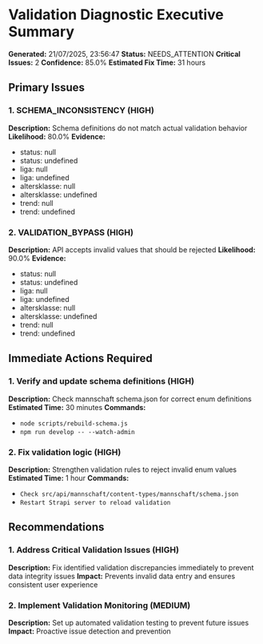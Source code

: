 # Validation Diagnostic Executive Summary

**Generated:** 21/07/2025, 23:56:47
**Status:** NEEDS_ATTENTION
**Critical Issues:** 2
**Confidence:** 85.0%
**Estimated Fix Time:** 31 hours

## Primary Issues

### 1. SCHEMA_INCONSISTENCY (HIGH)
**Description:** Schema definitions do not match actual validation behavior
**Likelihood:** 80.0%
**Evidence:**
- status: null
- status: undefined
- liga: null
- liga: undefined
- altersklasse: null
- altersklasse: undefined
- trend: null
- trend: undefined

### 2. VALIDATION_BYPASS (HIGH)
**Description:** API accepts invalid values that should be rejected
**Likelihood:** 90.0%
**Evidence:**
- status: null
- status: undefined
- liga: null
- liga: undefined
- altersklasse: null
- altersklasse: undefined
- trend: null
- trend: undefined

## Immediate Actions Required

### 1. Verify and update schema definitions (HIGH)
**Description:** Check mannschaft schema.json for correct enum definitions
**Estimated Time:** 30 minutes
**Commands:**
- `node scripts/rebuild-schema.js`
- `npm run develop -- --watch-admin`

### 2. Fix validation logic (HIGH)
**Description:** Strengthen validation rules to reject invalid enum values
**Estimated Time:** 1 hour
**Commands:**
- `Check src/api/mannschaft/content-types/mannschaft/schema.json`
- `Restart Strapi server to reload validation`

## Recommendations

### 1. Address Critical Validation Issues (HIGH)
**Description:** Fix identified validation discrepancies immediately to prevent data integrity issues
**Impact:** Prevents invalid data entry and ensures consistent user experience

### 2. Implement Validation Monitoring (MEDIUM)
**Description:** Set up automated validation testing to prevent future issues
**Impact:** Proactive issue detection and prevention

